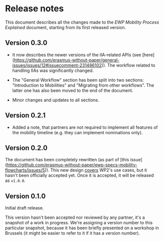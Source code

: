 Release notes
=============

This document describes all the changes made to the *EWP Mobility Process
Explained* document, starting from its first released version.


Version 0.3.0
-------------

* It now describes the newer versions of the IIA-related APIs (see [here]
  (https://github.com/erasmus-without-paper/general-issues/issues/12#issuecomment-231486102)).
  The workflow related to handling IIAs was significantly changed.

* The "General Workflow" section has been split into two sections:
  "Introduction to Mobilities" and "Migrating from other workflows". The latter
  one has also been moved to the end of the document.

* Minor changes and updates to all sections.


Version 0.2.1
-------------

* Added a note, that partners are not required to implement all features of the
  mobility timeline (e.g. they can implement nominations only).


Version 0.2.0
-------------

The document has been completely rewritten (as part of [this issue]
(https://github.com/erasmus-without-paper/ewp-specs-mobility-flowcharts/issues/5)).
This new design [covers](https://github.com/erasmus-without-paper/ewp-wp4-use-cases)
WP2's use cases, but it hasn't been officially accepted yet. Once it is
accepted, it will be released as `v1.0.0`.


Version 0.1.0
-------------

Initial draft release.

This version hasn't been accepted nor reviewed by any partner, it's a snapshot
of a work in progress. We're assigning a version number to this particular
snapshot, because it has been briefly presented on a workshop in Brussels (it
might be easier to refer to it if it has a version number).
